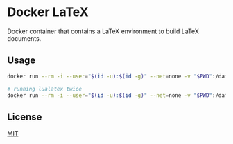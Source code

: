# Docker LaTeX
Docker container that contains a LaTeX environment to build LaTeX documents.

## Usage
```bash
docker run --rm -i --user="$(id -u):$(id -g)" --net=none -v "$PWD":/data yawn77/latex:latest lualatex main.tex

# running lualatex twice
docker run --rm -i --user="$(id -u):$(id -g)" --net=none -v "$PWD":/data yawn77/latex:latest /bin/sh -c "lualatex main.tex && lualatex main.tex"
```

## License
[MIT](https://choosealicense.com/licenses/mit/)
